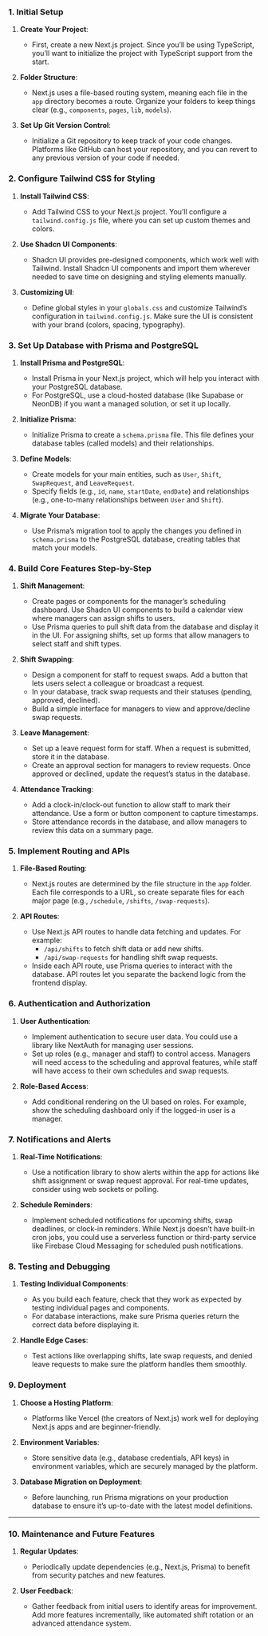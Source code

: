 ### **1. Initial Setup**

1. **Create Your Project**:
   - First, create a new Next.js project. Since you’ll be using TypeScript, you’ll want to initialize the project with TypeScript support from the start.

2. **Folder Structure**:
   - Next.js uses a file-based routing system, meaning each file in the `app` directory becomes a route. Organize your folders to keep things clear (e.g., `components`, `pages`, `lib`, `models`).

3. **Set Up Git Version Control**:
   - Initialize a Git repository to keep track of your code changes. Platforms like GitHub can host your repository, and you can revert to any previous version of your code if needed.

### **2. Configure Tailwind CSS for Styling**

1. **Install Tailwind CSS**:
   - Add Tailwind CSS to your Next.js project. You’ll configure a `tailwind.config.js` file, where you can set up custom themes and colors.

2. **Use Shadcn UI Components**:
   - Shadcn UI provides pre-designed components, which work well with Tailwind. Install Shadcn UI components and import them wherever needed to save time on designing and styling elements manually.

3. **Customizing UI**:
   - Define global styles in your `globals.css` and customize Tailwind’s configuration in `tailwind.config.js`. Make sure the UI is consistent with your brand (colors, spacing, typography).

### **3. Set Up Database with Prisma and PostgreSQL**

1. **Install Prisma and PostgreSQL**:
   - Install Prisma in your Next.js project, which will help you interact with your PostgreSQL database.
   - For PostgreSQL, use a cloud-hosted database (like Supabase or NeonDB) if you want a managed solution, or set it up locally.

2. **Initialize Prisma**:
   - Initialize Prisma to create a `schema.prisma` file. This file defines your database tables (called models) and their relationships.

3. **Define Models**:
   - Create models for your main entities, such as `User`, `Shift`, `SwapRequest`, and `LeaveRequest`.
   - Specify fields (e.g., `id`, `name`, `startDate`, `endDate`) and relationships (e.g., one-to-many relationships between `User` and `Shift`).

4. **Migrate Your Database**:
   - Use Prisma’s migration tool to apply the changes you defined in `schema.prisma` to the PostgreSQL database, creating tables that match your models.

### **4. Build Core Features Step-by-Step**

1. **Shift Management**:
   - Create pages or components for the manager’s scheduling dashboard. Use Shadcn UI components to build a calendar view where managers can assign shifts to users.
   - Use Prisma queries to pull shift data from the database and display it in the UI. For assigning shifts, set up forms that allow managers to select staff and shift types.

2. **Shift Swapping**:
   - Design a component for staff to request swaps. Add a button that lets users select a colleague or broadcast a request.
   - In your database, track swap requests and their statuses (pending, approved, declined).
   - Build a simple interface for managers to view and approve/decline swap requests.

3. **Leave Management**:
   - Set up a leave request form for staff. When a request is submitted, store it in the database.
   - Create an approval section for managers to review requests. Once approved or declined, update the request’s status in the database.

4. **Attendance Tracking**:
   - Add a clock-in/clock-out function to allow staff to mark their attendance. Use a form or button component to capture timestamps.
   - Store attendance records in the database, and allow managers to review this data on a summary page.

### **5. Implement Routing and APIs**

1. **File-Based Routing**:
   - Next.js routes are determined by the file structure in the `app` folder. Each file corresponds to a URL, so create separate files for each major page (e.g., `/schedule`, `/shifts`, `/swap-requests`).

2. **API Routes**:
   - Use Next.js API routes to handle data fetching and updates. For example:
      - `/api/shifts` to fetch shift data or add new shifts.
      - `/api/swap-requests` for handling shift swap requests.
   - Inside each API route, use Prisma queries to interact with the database. API routes let you separate the backend logic from the frontend display.

### **6. Authentication and Authorization**

1. **User Authentication**:
   - Implement authentication to secure user data. You could use a library like NextAuth for managing user sessions.
   - Set up roles (e.g., manager and staff) to control access. Managers will need access to the scheduling and approval features, while staff will have access to their own schedules and swap requests.

2. **Role-Based Access**:
   - Add conditional rendering on the UI based on roles. For example, show the scheduling dashboard only if the logged-in user is a manager.

### **7. Notifications and Alerts**

1. **Real-Time Notifications**:
   - Use a notification library to show alerts within the app for actions like shift assignment or swap request approval. For real-time updates, consider using web sockets or polling.

2. **Schedule Reminders**:
   - Implement scheduled notifications for upcoming shifts, swap deadlines, or clock-in reminders. While Next.js doesn’t have built-in cron jobs, you could use a serverless function or third-party service like Firebase Cloud Messaging for scheduled push notifications.

### **8. Testing and Debugging**

1. **Testing Individual Components**:
   - As you build each feature, check that they work as expected by testing individual pages and components.
   - For database interactions, make sure Prisma queries return the correct data before displaying it.

2. **Handle Edge Cases**:
   - Test actions like overlapping shifts, late swap requests, and denied leave requests to make sure the platform handles them smoothly.

### **9. Deployment**

1. **Choose a Hosting Platform**:
   - Platforms like Vercel (the creators of Next.js) work well for deploying Next.js apps and are beginner-friendly.

2. **Environment Variables**:
   - Store sensitive data (e.g., database credentials, API keys) in environment variables, which are securely managed by the platform.

3. **Database Migration on Deployment**:
   - Before launching, run Prisma migrations on your production database to ensure it’s up-to-date with the latest model definitions.

---

### **10. Maintenance and Future Features**

1. **Regular Updates**:
   - Periodically update dependencies (e.g., Next.js, Prisma) to benefit from security patches and new features.

2. **User Feedback**:
   - Gather feedback from initial users to identify areas for improvement. Add more features incrementally, like automated shift rotation or an advanced attendance system.
